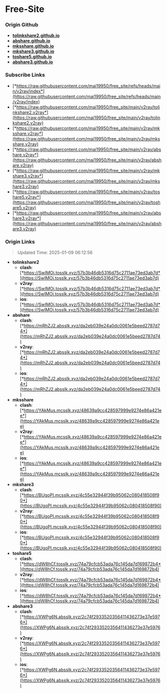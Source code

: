 # Free-Site

### Origin Github

- [**tolinkshare2.github.io**](https://github.com/tolinkshare2/tolinkshare2.github.io)
- [**abshare.github.io**](https://github.com/abshare/abshare.github.io)
- [**mksshare.github.io**](https://github.com/mksshare/mksshare.github.io)
- [**mkshare3.github.io**](https://github.com/mkshare3/mkshare3.github.io)
- [**toshare5.github.io**](https://github.com/toshare5/toshare5.github.io)
- [**abshare3.github.io**](https://github.com/abshare3/abshare3.github.io)

### Subscribe Links

- [*https://raw.githubusercontent.com/mai19950/free_site/refs/heads/main/v2ray/index*](https://raw.githubusercontent.com/mai19950/free_site/refs/heads/main/v2ray/index)
- [*https://raw.githubusercontent.com/mai19950/free_site/main/v2ray/tolinkshare2.v2ray*](https://raw.githubusercontent.com/mai19950/free_site/main/v2ray/tolinkshare2.v2ray)
- [*https://raw.githubusercontent.com/mai19950/free_site/main/v2ray/mksshare.v2ray*](https://raw.githubusercontent.com/mai19950/free_site/main/v2ray/mksshare.v2ray)
- [*https://raw.githubusercontent.com/mai19950/free_site/main/v2ray/abshare.v2ray*](https://raw.githubusercontent.com/mai19950/free_site/main/v2ray/abshare.v2ray)
- [*https://raw.githubusercontent.com/mai19950/free_site/main/v2ray/mkshare3.v2ray*](https://raw.githubusercontent.com/mai19950/free_site/main/v2ray/mkshare3.v2ray)
- [*https://raw.githubusercontent.com/mai19950/free_site/main/v2ray/toshare5.v2ray*](https://raw.githubusercontent.com/mai19950/free_site/main/v2ray/toshare5.v2ray)
- [*https://raw.githubusercontent.com/mai19950/free_site/main/v2ray/abshare3.v2ray*](https://raw.githubusercontent.com/mai19950/free_site/main/v2ray/abshare3.v2ray)

### Origin Links

> Updated Time: 2025-01-09 06:12:56

- **tolinkshare2**
  - **clash**: [*https://SwIMOi.tosslk.xyz/57b3b46db5316d75c2711ae73ed3ab7d*](https://SwIMOi.tosslk.xyz/57b3b46db5316d75c2711ae73ed3ab7d)
  - **v2ray**: [*https://SwIMOi.tosslk.xyz/57b3b46db5316d75c2711ae73ed3ab7d*](https://SwIMOi.tosslk.xyz/57b3b46db5316d75c2711ae73ed3ab7d)
  - **ios**: [*https://SwIMOi.tosslk.xyz/57b3b46db5316d75c2711ae73ed3ab7d*](https://SwIMOi.tosslk.xyz/57b3b46db5316d75c2711ae73ed3ab7d)
- **abshare**
  - **clash**: [*https://mRhZJ2.absslk.xyz/da2eb039e24a0dc0061e5beed2787d74*](https://mRhZJ2.absslk.xyz/da2eb039e24a0dc0061e5beed2787d74)
  - **v2ray**: [*https://mRhZJ2.absslk.xyz/da2eb039e24a0dc0061e5beed2787d74*](https://mRhZJ2.absslk.xyz/da2eb039e24a0dc0061e5beed2787d74)
  - **ios**: [*https://mRhZJ2.absslk.xyz/da2eb039e24a0dc0061e5beed2787d74*](https://mRhZJ2.absslk.xyz/da2eb039e24a0dc0061e5beed2787d74)
- **mksshare**
  - **clash**: [*https://YAkMus.mcsslk.xyz/48639a9cc428597999e9274e86a421ee*](https://YAkMus.mcsslk.xyz/48639a9cc428597999e9274e86a421ee)
  - **v2ray**: [*https://YAkMus.mcsslk.xyz/48639a9cc428597999e9274e86a421ee*](https://YAkMus.mcsslk.xyz/48639a9cc428597999e9274e86a421ee)
  - **ios**: [*https://YAkMus.mcsslk.xyz/48639a9cc428597999e9274e86a421ee*](https://YAkMus.mcsslk.xyz/48639a9cc428597999e9274e86a421ee)
- **mkshare3**
  - **clash**: [*https://BUgoPI.mcsslk.xyz/4c55e32944f39b95062c080418508f90*](https://BUgoPI.mcsslk.xyz/4c55e32944f39b95062c080418508f90)
  - **v2ray**: [*https://BUgoPI.mcsslk.xyz/4c55e32944f39b95062c080418508f90*](https://BUgoPI.mcsslk.xyz/4c55e32944f39b95062c080418508f90)
  - **ios**: [*https://BUgoPI.mcsslk.xyz/4c55e32944f39b95062c080418508f90*](https://BUgoPI.mcsslk.xyz/4c55e32944f39b95062c080418508f90)
- **toshare5**
  - **clash**: [*https://dW8hCf.tosslk.xyz/74a79cfcb53ada76c145da7d169872b4*](https://dW8hCf.tosslk.xyz/74a79cfcb53ada76c145da7d169872b4)
  - **v2ray**: [*https://dW8hCf.tosslk.xyz/74a79cfcb53ada76c145da7d169872b4*](https://dW8hCf.tosslk.xyz/74a79cfcb53ada76c145da7d169872b4)
  - **ios**: [*https://dW8hCf.tosslk.xyz/74a79cfcb53ada76c145da7d169872b4*](https://dW8hCf.tosslk.xyz/74a79cfcb53ada76c145da7d169872b4)
- **abshare3**
  - **clash**: [*https://XWPg6N.absslk.xyz/2c74f2933520356411436273e37e5976*](https://XWPg6N.absslk.xyz/2c74f2933520356411436273e37e5976)
  - **v2ray**: [*https://XWPg6N.absslk.xyz/2c74f2933520356411436273e37e5976*](https://XWPg6N.absslk.xyz/2c74f2933520356411436273e37e5976)
  - **ios**: [*https://XWPg6N.absslk.xyz/2c74f2933520356411436273e37e5976*](https://XWPg6N.absslk.xyz/2c74f2933520356411436273e37e5976)

